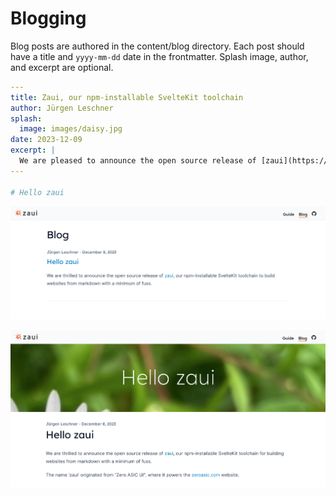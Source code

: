 # Blogging

Blog posts are authored in the content/blog directory. Each post should have a title and `yyyy-mm-dd` date in the frontmatter. Splash image, author, and excerpt are optional.

```yaml
---
title: Zaui, our npm-installable SvelteKit toolchain
author: Jürgen Leschner
splash:
  image: images/daisy.jpg
date: 2023-12-09
excerpt: |
  We are pleased to announce the open source release of [zaui](https://github.com/zeroasiccorp/zaui), our npm-installable SvelteKit toolchain for building websites from markdown.
---

# Hello zaui
```

![blog listing screenshot](images/blog-listing.png)

![blog post screenshot](images/blog-post.png)